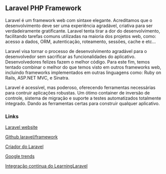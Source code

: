 ## Laravel PHP Framework

Laravel é um framework web com sintaxe elegante. Acreditamos que o desenvolvimento deve ser uma experiência agradável, criativa para ser verdadeiramente gratificante. Laravel tenta tirar a dor do desenvolvimento, facilitando tarefas comuns utilizadas na maioria dos projetos web, como: acesso a dados, ORM, autenticação, roteamento, sessões, cache e etc...

Laravel visa tornar o processo de desenvolvimento agradável para o desenvolvedor sem sacrificar as funcionalidades do aplicativo. Desenvolvedores felizes fazem o melhor código. Para este fim, temos tentado combinar o melhor do que temos visto em outros frameworks web, incluindo frameworks implementados em outras linguagens como: Ruby on Rails, ASP.NET MVC, e Sinatra.

Laravel é acessível, mas poderoso, oferecendo ferramentas necessárias para contruir aplicações robustas. Um ótimo container de inversão de controle, sistema de migração e suporte a testes automatizados totalmente integrado. Dando as ferramentas certas para construir qualquer aplicativo.

### Links

[Laravel website](http://laravel.com/docs)

[Github laravel/framework](http://github.com/laravel/framework)

[Criador do Laravel](http://taylorotwell.com)

[Google trends](http://www.google.com/trends/explore#q=laravel)

[Integração continua do LearningLaravel](https://travis-ci.org/piscke/LearningLaravel)
